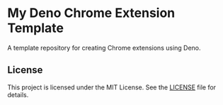 # My Deno Chrome Extension Template

A template repository for creating Chrome extensions using Deno.

## License

This project is licensed under the MIT License. See the [LICENSE](./LICENSE)
file for details.
